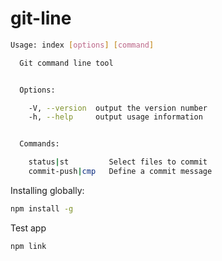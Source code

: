 # git-line

```sh
Usage: index [options] [command]

  Git command line tool


  Options:

    -V, --version  output the version number
    -h, --help     output usage information


  Commands:

    status|st         Select files to commit
    commit-push|cmp   Define a commit message
```

Installing globally:
```sh
npm install -g
```

Test app
```sh
npm link
```